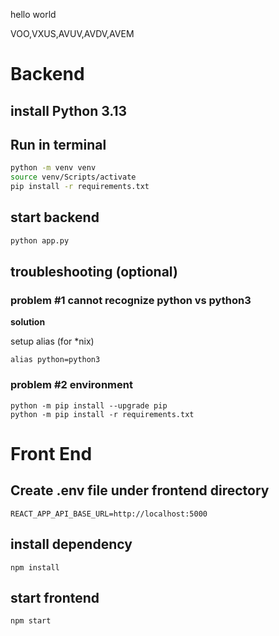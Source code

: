 hello world

VOO,VXUS,AVUV,AVDV,AVEM

# Backend

## install Python 3.13

## Run in terminal
```bash
python -m venv venv
source venv/Scripts/activate
pip install -r requirements.txt
```

## start backend
```bash
python app.py
```

## troubleshooting (optional)

### problem #1 cannot recognize python vs python3

<b>solution</b>

setup alias (for *nix)
```
alias python=python3
```

### problem #2 environment 


```
python -m pip install --upgrade pip
python -m pip install -r requirements.txt

```

# Front End

## Create .env file under frontend directory

```
REACT_APP_API_BASE_URL=http://localhost:5000
```

## install dependency

```
npm install
```

## start frontend

```
npm start
```

